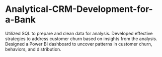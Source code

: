 # Analytical-CRM-Development-for-a-Bank
Utilized SQL to prepare and clean data for analysis. Developed effective strategies to address customer
churn based on insights from the analysis. Designed a Power BI dashboard to uncover patterns
in customer churn, behaviors, and distribution.

